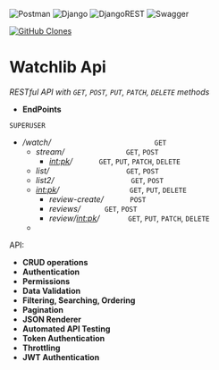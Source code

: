 ![Postman](https://img.shields.io/badge/Postman-FF6C37?style=for-the-badge&logo=postman&logoColor=white)
![Django](https://img.shields.io/badge/django-%23092E20.svg?style=for-the-badge&logo=django&logoColor=white)
![DjangoREST](https://img.shields.io/badge/DJANGO-REST-ff1709?style=for-the-badge&logo=django&logoColor=white&color=ff1709&labelColor=gray)
![Swagger](https://img.shields.io/badge/-Swagger-%23Clojure?style=for-the-badge&logo=swagger&logoColor=white)

[![GitHub Clones](https://img.shields.io/badge/dynamic/json?color=success&label=Clone&query=count&url=https://gist.githubusercontent.com/k1wsatz/fdf3ad93b5525a0a286eb03c995f0e88/raw/clone.json&logo=github)](https://github.com/MShawon/github-clone-count-badge)

# Watchlib Api
   _RESTful API with `GET`, `POST`, `PUT`, `PATCH`, `DELETE` methods_

* **EndPoints**

```SUPERUSER```
  * _/watch/_ &nbsp; &nbsp; &nbsp; &nbsp; &nbsp; &nbsp; &nbsp; &nbsp; &nbsp; &nbsp; &nbsp; &nbsp; &nbsp; &nbsp; &nbsp; &nbsp; &nbsp; &nbsp; &nbsp; &nbsp; &nbsp; &nbsp; &nbsp; `GET` 
      * _stream/_ &nbsp; &nbsp; &nbsp; &nbsp; &nbsp; &nbsp; &nbsp; &nbsp; &nbsp; &nbsp; &nbsp; &nbsp; &nbsp; &nbsp;`GET`, `POST` 
           - _<int:pk>/_ &nbsp; &nbsp; &nbsp; &nbsp; &nbsp; &nbsp;`GET`, `PUT`, `PATCH`, `DELETE`
      * _list/_ &nbsp; &nbsp; &nbsp; &nbsp; &nbsp; &nbsp; &nbsp; &nbsp; &nbsp; &nbsp; &nbsp; &nbsp; &nbsp; &nbsp; &nbsp; &nbsp; &nbsp; `GET`, `POST`
      * _list2/_ &nbsp; &nbsp; &nbsp; &nbsp; &nbsp; &nbsp; &nbsp; &nbsp; &nbsp; &nbsp; &nbsp; &nbsp; &nbsp; &nbsp; &nbsp; &nbsp; &nbsp; `GET`, `POST`
      * _<int:pk>/_&nbsp; &nbsp; &nbsp; &nbsp; &nbsp; &nbsp; &nbsp; &nbsp; &nbsp; &nbsp; &nbsp; &nbsp; &nbsp; &nbsp; &nbsp; &nbsp; `GET`, `PUT`, `DELETE` 
        - _review-create/_ &nbsp; &nbsp; &nbsp; &nbsp; &nbsp; &nbsp;`POST`
        - _reviews/_&nbsp; &nbsp; &nbsp; &nbsp; &nbsp; &nbsp;`GET`, `POST`
        - _review/<int:pk>/_&nbsp; &nbsp; &nbsp; &nbsp; &nbsp; &nbsp; &nbsp;`GET`, `PUT`, `PATCH`, `DELETE`
      * 

API:
* **CRUD operations**
* **Authentication**
* **Permissions**
* **Data Validation**
* **Filtering, Searching, Ordering**
* **Pagination**
* **JSON Renderer**
* **Automated API Testing**
* **Token Authentication**
* **Throttling**
* **JWT Authentication**
